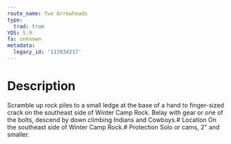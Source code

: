 ```yaml
---
route_name: Two Arrowheads
type:
  trad: true
YDS: 5.9-
fa: unknown
metadata:
  legacy_id: '113934217'
---
```

# Description
Scramble up rock piles to a small ledge at the base of a hand to finger-sized crack on the southeast side of Winter Camp Rock. Belay with gear or one of the bolts, descend by down climbing Indians and Cowboys.# Location
On the southeast side of Winter Camp Rock.# Protection
Solo or cams, 2" and smaller.
